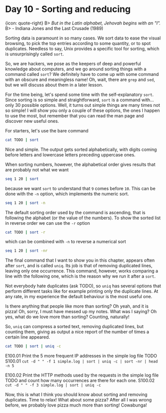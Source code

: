 # Day 10 - Sorting and reducing

{icon: quote-right}
B> _But in the Latin alphabet, Jehovah begins with an "I"._
B> - Indiana Jones and the Last Crusade (1989)

Sorting data is paramount in so many cases. We sort data to ease the visual browsing, to pick the top entries according to some quantity, or to spot duplicates. Needless to say, Unix provides a specific tool for sorting, which is unsurprisingly called `sort`.

So, we are hackers, we pose as the keepers of deep and powerful knowledge about computers, and we go around sorting things with a command called `sort`? We definitely have to come up with some command with an obscure and meaningless name! Oh, wait, there are `grep` and `sed`, but we will discuss about them in a later lesson.

For the time being, let's spend some time with the self-explanatory `sort`. Since sorting is so simple and straightforward, `sort` is a command with... only 30 possible options. Well, it turns out simple things are many times not so simple! I will show you only a couple of these options, the ones I happen to use the most, but remember that you can read the man page and discover new useful ones.

For starters, let's use the bare command

``` sh
cat TODO | sort
```

Nice and simple. The output gets sorted alphabetically, with digits coming before letters and lowercase letters preceding uppercase ones.

When sorting numbers, however, the alphabetical order gives results that are probably not what we want

``` sh
seq 1 20 | sort
```

because we want `sort` to understand that `9` comes before `10`. This can be done with the `-n` option, which implements the numeric sort.

``` sh
seq 1 20 | sort -n
```

The default sorting order used by the command is ascending, that is following the alphabet (or the value of the numbers). To show the sorted list in reverse order we can use the `-r` option

``` sh
cat TODO | sort -r
```

which can be combined with `-n` to reverse a numerical sort

``` sh
seq 1 20 | sort -nr
```

The final command that I want to show you in this chapter, appears often after `sort`, and is called `uniq`. Its job is that of removing duplicated lines, leaving only one occurrence. This command, however, works comparing a line with the following one, which is the reason why we run it after a `sort`.

Not everybody hate duplicates (ask TODO), so `uniq` has several options that perform different tasks like for example printing only the duplicate lines. At any rate, in my experience the default behaviour is the most useful one.

Is there anything that people like more than sorting? Oh yeah, and it is pizza! Oh, sorry, I must have messed up my notes. What was I saying? Oh yes, what do we love more than sorting? Counting, naturally!

So, `uniq` can compress a sorted text, removing duplicated lines, but counting them, giving as output a nice report of the number of times a certain line appeared.

``` sh
cat TODO | sort | uniq -c
```

E100.01 Print the 5 more frequent IP addresses in the simple log file TODO
S100.01 `cut -d " " -f 1 simple.log | sort | uniq -c | sort -nr | head -n 5`

E100.02 Print the HTTP methods used by the requests in the simple log file TODO and count how many occurrences are there for each one.
S100.02 `cut -d " " -f 3 simple.log | sort | uniq -c`

Now, this is what I think you should know about sorting and removing duplicates. Time to relax! What about some pizza? After all I was wrong before, we probably love pizza much more than sorting! Cowabunga!
